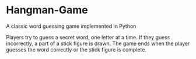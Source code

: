 # Hangman-Game
A classic word guessing game implemented in Python

Players try to guess a secret word, one letter at a time. If they guess incorrectly, a part of a stick figure is drawn. The game ends when the player guesses the word correctly or the stick figure is complete.
